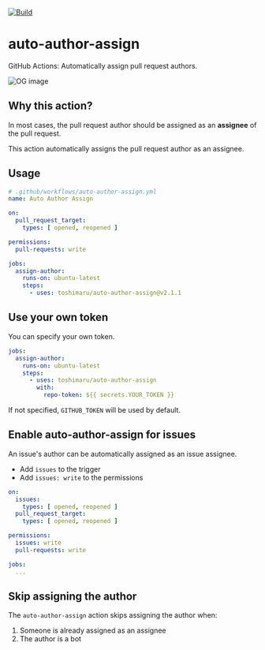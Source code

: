 [![Build](https://github.com/toshimaru/auto-author-assign/actions/workflows/build.yml/badge.svg)](https://github.com/toshimaru/auto-author-assign/actions/workflows/build.yml)

# auto-author-assign

GitHub Actions: Automatically assign pull request authors.

![OG image](./img/auto-author-assign.jpg)

## Why this action?

In most cases, the pull request author should be assigned as an **assignee** of the pull request.

This action automatically assigns the pull request author as an assignee.

## Usage

```yml
# .github/workflows/auto-author-assign.yml
name: Auto Author Assign

on:
  pull_request_target:
    types: [ opened, reopened ]

permissions:
  pull-requests: write

jobs:
  assign-author:
    runs-on: ubuntu-latest
    steps:
      - uses: toshimaru/auto-author-assign@v2.1.1
```

## Use your own token

You can specify your own token.

```yml
jobs:
  assign-author:
    runs-on: ubuntu-latest
    steps:
      - uses: toshimaru/auto-author-assign
        with:
          repo-token: ${{ secrets.YOUR_TOKEN }}
```

If not specified, `GITHUB_TOKEN` will be used by default.

## Enable auto-author-assign for issues

An issue's author can be automatically assigned as an issue assignee.

- Add `issues` to the trigger
- Add `issues: write` to the permissions

```yml
on:
  issues:
    types: [ opened, reopened ]
  pull_request_target:
    types: [ opened, reopened ]

permissions:
  issues: write
  pull-requests: write

jobs:
  ...
```

## Skip assigning the author

The `auto-author-assign` action skips assigning the author when:

1. Someone is already assigned as an assignee
1. The author is a bot
